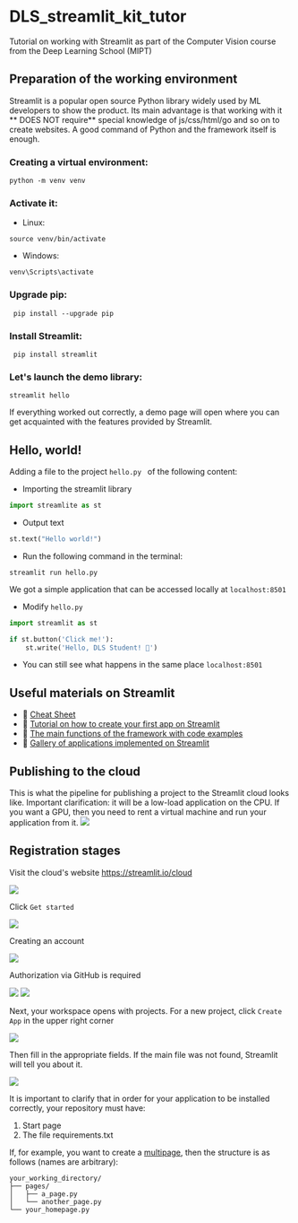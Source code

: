 # DLS_streamlit_kit_tutor
Tutorial on working with Streamlit as part of the Computer Vision course from the Deep Learning School (MIPT)

## Preparation of the working environment

Streamlit is a popular open source Python library widely used by ML developers to show the product. Its main advantage is that working with it ** DOES NOT require** special knowledge of js/css/html/go and so on to create websites. A good command of Python and the framework itself is enough.

### Creating a virtual environment:
```shell
python -m venv venv
```

### Activate it:

* Linux:

```shell
source venv/bin/activate
```
* Windows:

```shell
venv\Scripts\activate
```

### Upgrade pip:
```shell
 pip install --upgrade pip
```

### Install Streamlit:
```shell
 pip install streamlit
```

### Let's launch the demo library:
```shell
streamlit hello
```

If everything worked out correctly, a demo page will open where you can get acquainted with the features provided by Streamlit.

## Hello, world!
Adding a file to the project `hello.py ` of the following content:

* Importing the streamlit library
```python
import streamlite as st
```

* Output text
```python
st.text("Hello world!")
```
* Run the following command in the terminal:
```shell
streamlit run hello.py
```
We got a simple application that can be accessed locally at `localhost:8501`

* Modify `hello.py `

```python
import streamlit as st

if st.button('Click me!'):
    st.write('Hello, DLS Student! 🤖')
```
* You can still see what happens in the same place `localhost:8501`

## Useful materials on Streamlit
* 📍 [Cheat Sheet](https://docs.streamlet.io/develop/quick-reference/cheat-sheet )
* 📍 [Tutorial on how to create your first app on Streamlit](https://docs.streamlit.io/get-started/tutorials/create-an-app )
* 📍 [The main functions of the framework with code examples](https://docs.streamlit.io/develop/api-reference )
* 📍 [Gallery of applications implemented on Streamlit](https://streamlit.io/gallery )

## Publishing to the cloud
This is what the pipeline for publishing a project to the Streamlit cloud looks like. Important clarification: it will be a low-load application on the CPU. If you want a GPU, then you need to rent a virtual machine and run your application from it.
![](https://github.com/Kotyga/DLS_streamlit_kit_tutor/blob/main/src/pipeline.png)

## Registration stages
Visit the cloud's website https://streamlit.io/cloud

![](https://github.com/Kotyga/DLS_streamlit_kit_tutor/blob/main/src/reg_1.png)

Click `Get started`

![](https://github.com/Kotyga/DLS_streamlit_kit_tutor/blob/main/src/reg_2.png)

Creating an account

![](https://github.com/Kotyga/DLS_streamlit_kit_tutor/blob/main/src/reg_3.png)

Authorization via GitHub is required

![](https://github.com/Kotyga/DLS_streamlit_kit_tutor/blob/main/src/reg_4.png)
![](https://github.com/Kotyga/DLS_streamlit_kit_tutor/blob/main/src/reg_5.png)

Next, your workspace opens with projects. For a new project, click `Create App` in the upper right corner

![](https://github.com/Kotyga/DLS_streamlit_kit_tutor/blob/main/src/reg_6.png)

Then fill in the appropriate fields. If the main file was not found, Streamlit will tell you about it.

![](https://github.com/Kotyga/DLS_streamlit_kit_tutor/blob/main/src/reg_7.png)

It is important to clarify that in order for your application to be installed correctly, your repository must have:
1. Start page
2. The file requirements.txt

If, for example, you want to create a [multipage](https://docs.streamlet.io/develop/concepts/multipage-apps/pages-directory), then the structure is as follows (names are arbitrary):
```
your_working_directory/
├── pages/
│   ├── a_page.py
│   └── another_page.py
└── your_homepage.py
```
